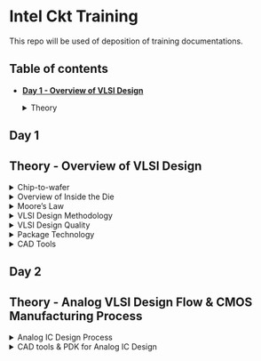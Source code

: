 # Intel Ckt Training
This repo will be used of deposition of training documentations.

## Table of contents
+ **[ Day 1 - Overview of VLSI Design ](https://github.com/TengBoonHuei/intel_ckt_training#day-1)**
  <details><summary> Theory </summary>
  
  [Theory - Overview of VLSI Design](https://github.com/TengBoonHuei/intel_ckt_training/blob/main/README.md#theory---overview-of-vlsi-design)
 
## Day 1
## Theory - Overview of VLSI Design

<details><summary> Chip-to-wafer </summary>
  
### Packaged Chip

### **Chip-to-wafer**
#### Packaged Chip
* Die is placed at the center of the chip (package).
* Wire bonding is the method of interconnecting the die to the external world.
* The package's function is to connect the silicon die to the circuit board.
* The package are encapsulated, so to protect the die inside the chip.
* Evolution and different types of Packaged Chip, example:
  ![image](https://user-images.githubusercontent.com/121993909/211232190-d5a756e7-5c60-453d-aa2a-c1f1d014273c.png)

### Die and Wafer
#### Die and Wafer
* generally die size is (1x1)mm or (1x2)mm
* wafer diameter is around 12 inch ~ 300 mm
* a single wafer contains 10’s of thousands die  

   </details>

<details><summary> Overview of Inside the Die </summary>


### **Overview of Inside the Die**
![image](https://user-images.githubusercontent.com/121993909/211232757-c48ace28-45d5-4a7d-9f51-a21b1f451c03.png)
* Memory & Memory Controller
  * SRAM or DRAM
  * Memory Controller
  
* Digital
  * Made by standard cells using semi-custom VLSI design flow.
  * Eg. Gates, MUX, Decoder, Counters, FSMs
  
* Analog and RF
  * Made by custom VLSI flow
  * Eg. VCO, LDO, Op-Amp, LPF/HPF, ADC/DAC
   </details>

<details><summary> Moore’s Law </summary>

### **Moore’s Law**

* Moore’s Law defines the number of transistors in a dense integrated circuit doubles every 2 years
* Every two years, the feature size is reduced by 1/sqrt(2) times

   </details>

<details><summary> VLSI Design Methodology </summary>

### Critical factors of design execution:
  * functionality, perormance & quality
  * low cost
  * faster time-to-market
  
### Two types of VLSI Design Styles:

### **VLSI Design Methodology**
#### Two types of VLSI Design Styles:
1. Field-Pragrammable Gate Array (FPGA)
  * faster prototyping and cost-effective, basically use in prototyping and testing
  * typically consists of input/output buffers, array of configurable logic blocks (CLBs) and programmable interconnect

2. Application Speciic Intergrated Circuit (ASIC)
  * Permanent circuitry. Once the application specific circuit is taped-out into silicon, it cannot be changed.
  * Higher cost as need to start design from scratch. 
  * More power efficient, power consumption of ASICs can be very minutely controlled and optimized.
   </details>

<details><summary> VLSI Design Quality </summary>

### Importamt criteria to measure the design quality:

### **VLSI Design Quality**
#### Importamt criteria to measure the design quality:
1. Testability  
  * Generation of good test vector
  * Availability of good test fixture at speed
   </details>

<details><summary> Package Technology </summary>


### **Package Technology**
* VLSI chips can fail if various packaging constraints and parasitic are not included in the design phase 
* number of ground planes, power planes and the bonding pads greatly affect the behaviours of on-chip power and ground buses
* length of bonding wire and lead length of the package can create serious issue  
     </details>

<details><summary> CAD Tools </summary>


### **CAD Tools**
* essential for timely development of integrated circuits
* CAD technology for VLSI chip design can be categorized into the following areas:
    * High-level synthesis
</details>
  
## Day 2
## Theory - Analog VLSI Design Flow & CMOS Manufacturing Process

<details><summary> Analog IC Design Process </summary>

### **Analog IC Design Process**
  
![image](https://user-images.githubusercontent.com/121993909/211451557-032a642c-2d99-4425-823c-051fa9349c8f.png)
  
#### Electrical Design
  * Electrical design requires active and passive deice electrical models for:
    * Creating the design
    * Verifying the design
    * Determining the robustness of the design

#### Physical Design
  * Physical design the the process of representing the electrical design in a layout.
  * Physical design needs:
    * Entering various geometries
    * Folow Design Rule Checks (DRC)
    * Check Layout versus Schematic (LVS)
    * Extract Parasitic
  
#### Test Design
  * Test design is the process of coordinating, planning, and implementing the measurement of the analog and integrated circuit performance.
  * Type of test:
    * Functional
    * Parametric
    * Static
    * Dynamic
</details>
  
<details><summary> CAD tools & PDK for Analog IC Design </summary>
  
  ### **CAD Tools and PDK for Analog IC Design**
  
  ![image](https://user-images.githubusercontent.com/121993909/211453646-cca9f344-42c6-480d-b121-a4d0f558df7d.png)
</details>
